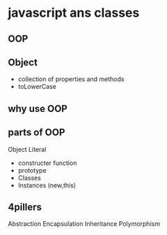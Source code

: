# javascript ans classes

## OOP

## Object 
 - collection of properties and methods 
 - toLowerCase

 ## why use OOP

 ## parts of OOP
 Object Literal

 - constructer function 
 - prototype
 - Classes 
 - Instances (new,this)

 ## 4pillers
 Abstraction 
 Encapsulation
 Inheritance
 Polymorphism
